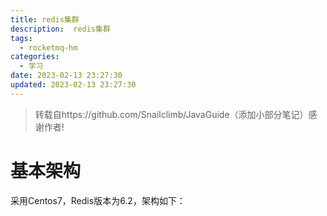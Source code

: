 ```yaml
---
title: redis集群
description:  redis集群
tags:
  - rocketmq-hm
categories:
  - 学习
date: 2023-02-13 23:27:30
updated: 2023-02-13 23:27:30
---
```


> 转载自https://github.com/Snailclimb/JavaGuide（添加小部分笔记）感谢作者!

# 基本架构

采用Centos7，Redis版本为6.2，架构如下：  
